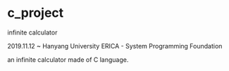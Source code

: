 # c_project
infinite calculator

2019.11.12 ~ 
Hanyang University ERICA - System Programming Foundation

an infinite calculator made of C language.
